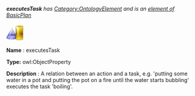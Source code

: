 ___executesTask__ 
 has
 [Category:OntologyElement](../../Category/OntologyElement "Category:OntologyElement") 
 and is an
 [element of](../../Property/ElementOf "Property:ElementOf") 
[BasicPlan](../../Submissions/BasicPlan "Submissions:BasicPlan")_




  





[![ObjectProperty](../images/thumb/c/c3/ObjectProperty.gif/45px-ObjectProperty.gif)](../../Image/ObjectProperty.gif "ObjectProperty")


__Name__ 
 : executesTask
 



__Type:__ 
 owl:ObjectProperty
 



__Description__ 
 : A relation between an action and a task, e.g. 'putting some water in a pot and putting the pot on a fire until the water starts bubbling' executes the task 'boiling'.